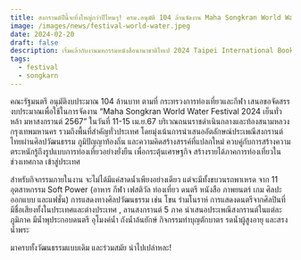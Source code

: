 ```yaml
---
title: สงกรานต์ปีนี้จะยิ่งใหญ่กว่าปีไหนๆ! ครม.อนุมัติ 104 ล้านจัดงาน Maha Songkran World Water Festival 2024
image: /images/news/festival-world-water.jpeg
date: 2024-02-20
draft: false
description: เริ่มแล้วกับงานมหกรรมหนังสือนานาชาติไทเป 2024 Taipei International Book Exhibition (TIBE 2024) ตั้งแต่วันที่ 20-25 กุมภาพันธ์ 2567 งานมหกรรมหนังสือที่ใหญ่เป็นอันดับ 4 ของโลก และใหญ่เป็นอันดับ 1 ของเอเชีย รวมถึงเป็นศูนย์กลางการซื้อขายลิขสิทธิ์หนังสือและการจัดแสดงผลงานหนังสือที่ใหญ่ที่สุดในโลกภาษาจีน
tags:
  - festival
  - songkarn
---
```


คณะรัฐมนตรี อนุมัติงบประมาณ 104 ล้านบาท ตามที่ กระทรวงการท่องเที่ยวและกีฬา เสนอขอจัดสรรงบประมาณเพื่อใช้ในการจัดงาน “Maha Songkran World Water Festival 2024 เย็นทั่วหล้า มหาสงกรานต์ 2567” ในวันที่ 11-15 เม.ย.67 บริเวณถนนราชดำเนินกลางและท้องสนามหลวง กรุงเทพมหานคร รวมถึงพื้นที่สำคัญทั่วประเทศ โดยมุ่งเน้นการนำเสนออัตลักษณ์ประเพณีสงกรานต์ไทยผ่านศิลปวัฒนธรรม ภูมิปัญญาท้องถิ่น และความคิดสร้างสรรค์ที่แปลกใหม่ ควบคู่กับการสร้างความตระหนักรู้ถึงรูปแบบการท่องเที่ยวอย่างยั่งยืน เพื่อกระตุ้นเศรษฐกิจ สร้างรายได้ภาคการท่องเที่ยวในช่วงเทศกาล เข้าสู่ประเทศ

สำหรับกิจกรรมภายในงาน จะไม่ได้มีแค่สาดน้ำเพียงอย่างเดียว แต่จะมีทั้งขบวนรถพาเหรด จาก 11 อุตสาหกรรม Soft Power (อาหาร กีฬา เฟสติวัล ท่องเที่ยว ดนตรี หนังสือ ภาพยนตร์ เกม ศิลปะ ออกแบบ และแฟชั่น) การแสดงทางศิลปวัฒนธรรม เช่น โขน รำมโนราห์ การแสดงดนตรีจากศิลปินที่มีชื่อเสียงทั้งในประเทศและต่างประเทศ , ลานสงกรานต์ 5 ภาค นำเสนอประเพณีสงกรานต์ในแต่ละภูมิภาค มีน้ำพุประกอบดนตรี อุโมงค์น้ำ ถังน้ำล้นยักษ์ กิจกรรมทำบุญตักบาตร รดน้ำผู้สูงอายุ และสรงน้ำพระ 

มาครบทั้งวัฒนธรรมแบบเดิม และร่วมสมัย น่าไปเปล่าหละ!
